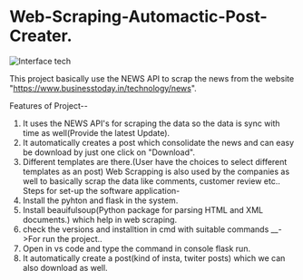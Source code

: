 # Web-Scraping-Automactic-Post-Creater.
![Interface tech](https://user-images.githubusercontent.com/102173748/207721327-11a8d4e6-f641-4639-a2e1-00267e488bbf.png)

This project basically use the NEWS API to scrap the news from the website "https://www.businesstoday.in/technology/news".

Features of Project--
1. It uses the NEWS API's for scraping the data so the data is sync with time as well(Provide the latest Update). 
2. It automatically creates a post which consolidate the news and can easy be download by just one click on "Download".
3. Different templates are there.(User have the choices to select different templates as an post)
Web Scrapping is also used by the companies as well to basically scrap the data like comments, customer review etc..
Steps for set-up the software application-
1. Install the pyhton and flask in the system.
2. Install beauifulsoup(Python package for parsing HTML and XML documents.) which help in web scraping.
3. check the versions and installtion in cmd with suitable commands
__->For run the project..
1. Open in vs code and type the command in console flask run.
2. It automatically create a post(kind of insta, twiter posts) which we can also download as well.
